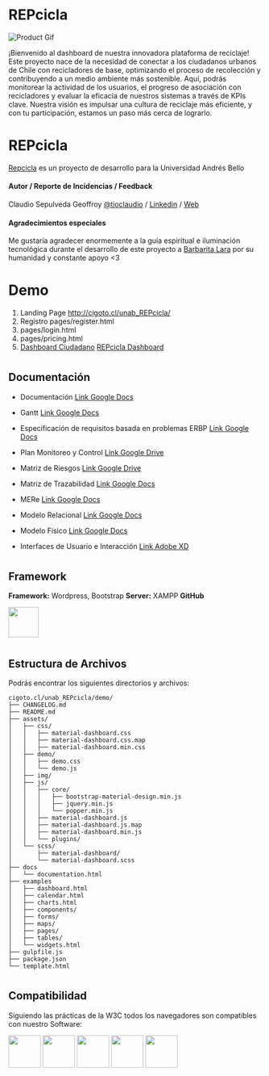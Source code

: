 # REPcicla

![Product Gif](https://raw.githubusercontent.com/creativetimofficial/public-assets/master/material-dashboard-pro-html/material-dashboard-pro.gif)

¡Bienvenido al dashboard de nuestra innovadora plataforma de reciclaje! Este proyecto nace de la necesidad de conectar a los ciudadanos urbanos de Chile con recicladores de base, optimizando el proceso de recolección y contribuyendo a un medio ambiente más sostenible. Aquí, podrás monitorear la actividad de los usuarios, el progreso de asociación con recicladores y evaluar la eficacia de nuestros sistemas a través de KPIs clave. Nuestra visión es impulsar una cultura de reciclaje más eficiente, y con tu participación, estamos un paso más cerca de lograrlo.

#
# REPcicla
[Repcicla](https://github.com/grafick/Repcicla) es un proyecto de desarrollo para la Universidad Andrés Bello

#### Autor / Reporte de Incidencias / Feedback
Claudio Sepulveda Geoffroy [@tioclaudio](https://github.com/grafick/) / [Linkedin](https://www.linkedin.com/in/tioclaudio/) / [Web](http://www.cigoto.cl)


#### Agradecimientos especiales
Me gustaría agradecer enormemente a la guía espiritual e iluminación tecnológica durante el desarrollo de este proyecto a [Barbarita Lara](https://barbaritalara.com/) por su humanidad y constante apoyo <3

#
# Demo

1. Landing Page http://cigoto.cl/unab_REPcicla/
2. Registro pages/register.html 
3. pages/login.html
4. pages/pricing.html
5. [Dashboard Ciudadano](http://cigoto.cl/unab_REPcicla/demo/examples/dashboard-ciudadano.html)
[REPcicla Dashboard](http://cigoto.cl/unab_REPcicla/demo/examples/dashboard.html)


#
## Documentación
- Documentación [Link Google Docs](https://docs.google.com/document/d/1MrVIxyqIu3Z-JIPoaDQziP2AeHJ4A69o/edit?usp=sharing&ouid=100832308710693042575&rtpof=true&sd=true)

- Gantt [Link Google Docs](https://docs.google.com/spreadsheets/d/1U7Es7o1X3Tu5PnA6_mzSg-rcycEO-TZWq3mnCA4-_K4/edit?usp=sharing)

- Especificación de requisitos basada en problemas ERBP [Link Google Docs](https://docs.google.com/spreadsheets/d/1YF2Fffl07F9fEcKkjrm2ufAh5oYsuCheOLlkBGzq6MM/edit?usp=sharing)

- Plan Monitoreo y Control [Link Google Drive](https://drive.google.com/file/d/18qnf_7rAgTq3oVk66I8CQHBWiVXHWa1M/view?usp=sharing)

- Matriz de Riesgos [Link Google Drive](https://drive.google.com/file/d/1tdRDrVbX03aYfi2ZVJphh-pgL5xbo8O3/view?usp=sharing)

- Matriz de Trazabilidad [Link Google Docs](https://docs.google.com/spreadsheets/d/1FGtEWxEa6El0Ldh3llD8cKiGIYeHXTO2JF9VjiVg8UM/edit?usp=sharing)

- MERe [Link Google Docs](https://docs.google.com/spreadsheets/d/1c3OZ_uylW_AlkXJogazZeQmN9BV1Yli0OQE_PPltJBM/edit?usp=sharing)

- Modelo Relacional  [Link Google Docs](https://docs.google.com/spreadsheets/d/1xA90Mzu2h-4NuE_Vh56iKX-nodrc3eV5OFDIdiQ3T8I/edit?usp=sharing)

- Modelo Físico [Link Google Docs](https://docs.google.com/spreadsheets/d/1us52BwF8X1zhbM-1qqjJFdy12-uZwi_LudybTBEw40o/edit?usp=sharing)

- Interfaces de Usuario e Interacción [Link Adobe XD](https://xd.adobe.com/view/e02f8761-3398-4110-9623-375fa86a438b-b57c/)


#
## Framework
**Framework:** Wordpress, Bootstrap **Server:** XAMPP **GitHub** 

[<img src="https://s3.amazonaws.com/creativetim_bucket/github/html.png" width="60" height="60" />](https://www.creative-tim.com/product/material-dashboard-pro)


#
## Estructura de Archivos
Podrás encontrar los siguientes directorios y archivos:

```
cigoto.cl/unab_REPcicla/demo/
├── CHANGELOG.md
├── README.md
├── assets/
│   ├── css/
│   │   ├── material-dashboard.css
│   │   ├── material-dashboard.css.map
│   │   ├── material-dashboard.min.css
│   ├── demo/
│   │   ├── demo.css
│   │   └── demo.js
│   ├── img/
│   ├── js/
│   │   ├── core/
│   │   │   ├── bootstrap-material-design.min.js
│   │   │   ├── jquery.min.js
│   │   │   └── popper.min.js
│   │   ├── material-dashboard.js
│   │   ├── material-dashboard.js.map
│   │   ├── material-dashboard.min.js
│   │   └── plugins/
│   └── scss/
│       ├── material-dashboard/
│       └── material-dashboard.scss
├── docs
│   └── documentation.html
├── examples
│   ├── dashboard.html
│   ├── calendar.html
│   ├── charts.html
│   ├── components/
│   ├── forms/
│   ├── maps/
│   ├── pages/
│   ├── tables/
│   └── widgets.html
├── gulpfile.js
├── package.json
└── template.html

```


#
## Compatibilidad
Siguiendo las prácticas de la W3C todos los navegadores son compatibles con nuestro Software:

<img src="https://s3.amazonaws.com/creativetim_bucket/github/browser/chrome.png" width="64" height="64"> <img src="https://s3.amazonaws.com/creativetim_bucket/github/browser/firefox.png" width="64" height="64"> <img src="https://s3.amazonaws.com/creativetim_bucket/github/browser/edge.png" width="64" height="64"> <img src="https://s3.amazonaws.com/creativetim_bucket/github/browser/safari.png" width="64" height="64"> <img src="https://s3.amazonaws.com/creativetim_bucket/github/browser/opera.png" width="64" height="64">